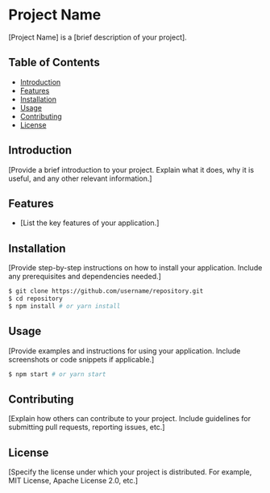 # Project Name

[Project Name] is a [brief description of your project]. 

## Table of Contents

- [Introduction](#introduction)
- [Features](#features)
- [Installation](#installation)
- [Usage](#usage)
- [Contributing](#contributing)
- [License](#license)

## Introduction

[Provide a brief introduction to your project. Explain what it does, why it is useful, and any other relevant information.]

## Features

- [List the key features of your application.]

## Installation

[Provide step-by-step instructions on how to install your application. Include any prerequisites and dependencies needed.]

```bash
$ git clone https://github.com/username/repository.git
$ cd repository
$ npm install # or yarn install
```

## Usage

[Provide examples and instructions for using your application. Include screenshots or code snippets if applicable.]

```bash
$ npm start # or yarn start
```

## Contributing

[Explain how others can contribute to your project. Include guidelines for submitting pull requests, reporting issues, etc.]

## License

[Specify the license under which your project is distributed. For example, MIT License, Apache License 2.0, etc.]

